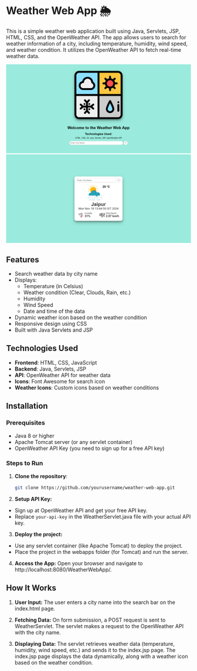 # Weather Web App 🌦️

This is a simple weather web application built using Java, Servlets, JSP, HTML, CSS, and the OpenWeather API. The app allows users to search for weather information of a city, including temperature, humidity, wind speed, and weather condition. It utilizes the OpenWeather API to fetch real-time weather data.

![Weather App Screenshot1](src/main/webapp/images/ss1.png)
![Weather App Screenshot2](src/main/webapp/images/ss2.png)

## Features
- Search weather data by city name
- Displays:
  - Temperature (in Celsius)
  - Weather condition (Clear, Clouds, Rain, etc.)
  - Humidity
  - Wind Speed
  - Date and time of the data
- Dynamic weather icon based on the weather condition
- Responsive design using CSS
- Built with Java Servlets and JSP

## Technologies Used
- **Frontend**: HTML, CSS, JavaScript
- **Backend**: Java, Servlets, JSP
- **API**: OpenWeather API for weather data
- **Icons**: Font Awesome for search icon
- **Weather Icons**: Custom icons based on weather conditions

## Installation

### Prerequisites
- Java 8 or higher
- Apache Tomcat server (or any servlet container)
- OpenWeather API Key (you need to sign up for a free API key)

### Steps to Run

1. **Clone the repository**:
   ```bash
   git clone https://github.com/yourusername/weather-web-app.git
   
2. **Setup API Key:**
- Sign up at OpenWeather API and get your free API key.
- Replace `your-api-key` in the WeatherServlet.java file with your actual API key.

3. **Deploy the project:**
- Use any servlet container (like Apache Tomcat) to deploy the project.
- Place the project in the webapps folder (for Tomcat) and run the server.

4. **Access the App:**
Open your browser and navigate to http://localhost:8080/WeatherWebApp/.

## How It Works

1. **User Input:**
The user enters a city name into the search bar on the index.html page.

2. **Fetching Data:**
On form submission, a POST request is sent to WeatherServlet.
The servlet makes a request to the OpenWeather API with the city name.

3. **Displaying Data:**
The servlet retrieves weather data (temperature, humidity, wind speed, etc.) and sends it to the index.jsp page.
The index.jsp page displays the data dynamically, along with a weather icon based on the weather condition.
